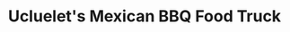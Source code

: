 ---
title: Ucluelet's Mexican BBQ Food Truck
description: West Coast Salty Buns is a BBQ Mexican food truck that came to be through a passion for smoked meat cooked low and slow, hearty and fresh flavours and a 1976 Winnebago named Wild Wanda.  

hero1: 
hero2: "Serving BBQ Mexican inspired cuisine. Burritos, bacos, bowls and bites." 
hero_img: /WildWanda-01_I2P3-iVOf.jpg


heading1: Lorem ipsum dolor sit amet, consectetur adipiscing elit. 

benefit1: Lorem ipsum dolor
benefit1_desc: Lorem ipsum dolor sit amet, consectetur adipiscing elit. Sed porttitor, risus in varius eleifend, lectus quam vehicula lorem, at pharetra metus lorem vel felis. 

benefit2: Lorem ipsum dolor
benefit2_desc: Lorem ipsum dolor sit amet, consectetur adipiscing elit. Sed porttitor, risus in varius eleifend, lectus quam vehicula lorem, at pharetra metus lorem vel felis. 

benefit3: Lorem ipsum dolor
benefit3_desc: Lorem ipsum dolor sit amet, consectetur adipiscing elit. Sed porttitor, risus in varius eleifend, lectus quam vehicula lorem, at pharetra metus lorem vel felis. 

heading2: Fresh Flavours
heading2_sub: "West Coast Salty Buns is a BBQ Mexican food truck that came to be through a passion for smoked meat cooked low and slow, hearty and fresh flavours and a 1976 Winnebago named Wild Wanda.<br><br>We smoke all our meats on our 18 foot smoker that is continuously fed with local dry alder for up to 14 hours. Usually this process also involves Chef Brandon, owner and operator enjoying the sounds of the fire popping and the waves crashing with a bourbon or beer in hand.<br><br>We pride ourselves on the quality of ingredients we use, with an emphasis on sourcing wild, local seafood, Vancouver Island produce and BC free range or organic meats.<br><br>The story of West Coast Salty Buns starts with Chef Brandon’s passion for pairing creative flavours with low and slow cooked meats. Chef Brandon’s love of smoked meat started young, back on his grandparents farm in Cedar where he learned how to roast and smoke whole hogs with his grandfather.<br><br>Chef Brandon then went on to become Executive Chef at some of BC and Alberta’s most recognized and prestigious heli-ski and fishing lodges, but the West Coast of Vancouver Island was always calling him home. West Coast Salty Buns is the culmination of Chef Brandon’s passion and culinary history together to bring his love of great food and ingredients to Ucluelet where he lives with his wife April and their three dogs, Thumper, Theo & Flo. "

testimonial1__name: Catherine Oliwa
testimonial1: Hubby just brought home our first yummy lunch from Salty Buns. We had a Bite, a Bowl and a Burrito and it is way more than 2 people can eat in one sitting. We are very impressed with the quality of ingredients and the amazing flavours. We will be back!  

testimonial2__name: Catie Bateman
testimonial2: We ordered the flo and pollo burritos. We were amazed. They were HUGE, super yummy, amazing ingredients, and a great price! Can't wait to try out the rest of the menu 👍😀 

testimonial3__name: Ash Tastic
testimonial3: If your looking for a filling absolutely mouthwatering meal that won’t break the bank this place is a MUST!!! Every time I’ve ordered from here everything was perfectly balanced in flavour. If you haven’t already.....EAT HERE!!

testimonial4__name: Julie K
testimonial4: I had the Side Stripe Bacos (steamed buns) are AMAZING! Light fluffy bun packed full of flavour with fresh ingredients that hit your taste buds and won’t disappoint! Also had the West Coast Sunday and added the smoked chicken which was tender and flavourful meat that complemented this dish perfectly to round out the meal. Make sure to go hungry as it’s well worth the trip.

testimonial5__name: Francoise J
testimonial5: I was impressed with the upbeat and West Coast appeal of the truck, so I had to stop and try the food. It’s a lovely menu with Mexican influence. I ordered the West Coast Sunday Bites with the smoked chicken and it’s definitely enough for a meal. It was love at first bite. I also ordered the Side Stripe Bacos, and they did not disappoint. The Chef sources the seafood locally and smokes the fish/meat himself.
testimonial6__name: Lucas
testimonial6: Great food, one of the best burritos I have ever had. The Chadzilla is my pick. The bacos and vegan popcorn chicken are also a solid choice. You will not leave hungry I guarantee it. All the fresh ingredients and use of local food is a great touch. They serve locally roasted coffee it’s wonderful.

contact_heading: "Looking for Catering?"
contact_desc: Are you having a wedding, long table dinner or group gathering? We would love to cater for you.
---
